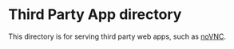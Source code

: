 Third Party App directory
=========================

This directory is for serving third party web apps, such as
[noVNC](https://github.com/kanaka/noVNC).
